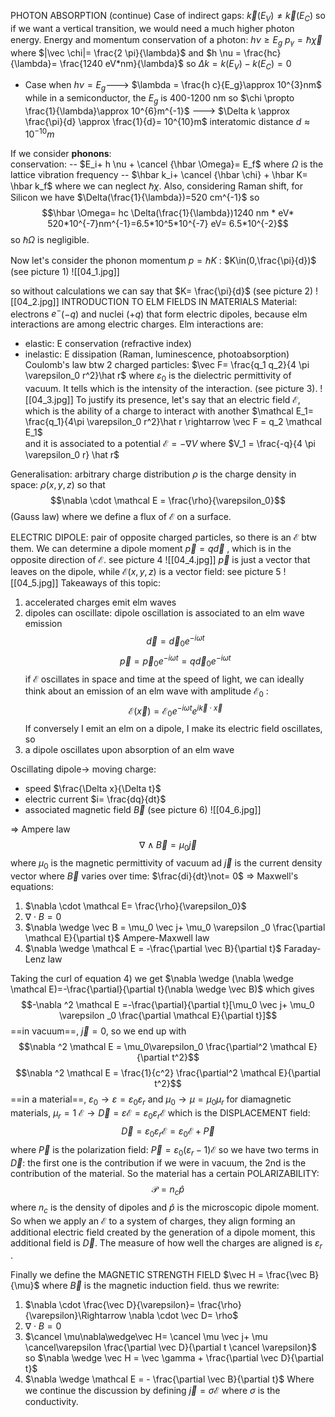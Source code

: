 PHOTON ABSORPTION (continue)
Case of indirect gaps:
$\vec k(E_V)\not=\vec k (E_C)$ so if we want a vertical transition, we would need a much higher photon energy.
Energy and momentum conservation of a photon:
$h \nu \geq E_g$
$p_{\gamma}= \hbar \vec \chi$ 
where $|\vec \chi|= \frac{2 \pi}{\lambda}$ and $h \nu = \frac{hc}{\lambda}= \frac{1240 eV*nm}{\lambda}$
so $\Delta k= k(E_V)- k (E_C)=0$ 

- Case when $h \nu = E_g$---> $\lambda = \frac{h c}{E_g}\approx 10^{3}nm$ while in a semiconductor, the $E_g$ is 400-1200 nm
so $\chi \propto \frac{1}{\lambda}\approx 10^{6}m^{-1}$  ---> $\Delta k \approx \frac{\pi}{d} \approx \frac{1}{d}= 10^{10}m$ 
interatomic distance $d\approx10^{-10}m$ 

If we consider **phonons**:  
conservation: -- $E_i+ h \nu + \cancel {\hbar \Omega}= E_f$ where $\Omega$ is the lattice vibration frequency
            -- $\hbar k_i+ \cancel {\hbar \chi} + \hbar K= \hbar k_f$ 
where we can neglect $\hbar \chi$.
Also, considering Raman shift, for Silicon we have $\Delta(\frac{1}{\lambda})=520 cm^{-1}$  so $$\hbar \Omega= hc \Delta(\frac{1}{\lambda})1240 nm * eV* 520*10^{-7}nm^{-1}=6.5*10^5*10^{-7} eV= 6.5*10^{-2}$$
so $\hbar \Omega$ is negligible.

Now let's consider the phonon momentum $p=\hbar K$ : $K\in(0,\frac{\pi}{d})$ 
(see picture 1) 
![[04_1.jpg]]

so without calculations we can say that $K= \frac{\pi}{d}$
(see picture 2)
![[04_2.jpg]]
INTRODUCTION TO ELM FIELDS IN MATERIALS
Material: electrons $e^-$($-q$) and nuclei ($+q$) that form electric dipoles, because elm interactions are among electric charges.
Elm interactions are:
- elastic: E conservation (refractive index)
- inelastic: E dissipation (Raman, luminescence, photoabsorption)
Coulomb's law btw 2 charged particles: $\vec F= \frac{q_1 q_2}{4 \pi \varepsilon_0 r^2}\hat r$
where $\varepsilon_0$ is the dielectric permittivity of vacuum. It tells which is the intensity of the interaction. (see picture 3).
![[04_3.jpg]]
To justify its presence, let's say that an electric field $\mathcal E$, which is the ability of a charge to interact with another $\mathcal E_1= \frac{q_1}{4\pi \varepsilon_0 r^2}\hat r \rightarrow \vec F = q_2 \mathcal E_1$    
and it is associated to a potential $\mathcal E= - \nabla V$ where $V_1 = \frac{-q}{4 \pi \varepsilon_0 r} \hat r$

Generalisation: arbitrary charge distribution
$\rho$ is the charge density in space: $\rho(x,y,z)$ so that $$\nabla \cdot \mathcal E = \frac{\rho}{\varepsilon_0}$$
(Gauss law) where we define a flux of $\mathcal E$ on a surface.

ELECTRIC DIPOLE: 
pair of opposite charged particles, so there is an $\mathcal E$ btw them. We can determine a dipole moment $\vec p= q \vec d$ , which is in the opposite direction of $\mathcal E$. see picture 4
![[04_4.jpg]]
$\vec p$ is just a vector that leaves on the dipole, while $\mathcal E(x,y,z)$ is a vector field: see picture 5
![[04_5.jpg]]
Takeaways of this topic:
1) accelerated charges emit elm waves 
2) dipoles can oscillate: dipole oscillation is associated to an elm wave emission
$$\vec d= \vec d_0 e^{-i\omega t}$$
$$\vec p= \vec p_0 e^{-i \omega t}= q \vec d_0e^{-i \omega t}$$
if $\mathcal E$ oscillates in space and time at the speed of light, we can ideally think about an emission of an elm wave with amplitude $\mathcal E_0$ : $$\mathcal E(\vec x)= \mathcal E_0 e^{-i \omega t}e^{i \vec k \cdot \vec x}$$
If conversely I emit an elm on a dipole, I make its electric field oscillates, so
3) a dipole oscillates upon absorption of an elm wave 

Oscillating dipole-> moving charge:
- speed $\frac{\Delta x}{\Delta t}$
- electric current $i= \frac{dq}{dt}$ 
- associated magnetic field $\vec B$ (see picture 6)
![[04_6.jpg]]

$\Rightarrow$ Ampere law$$\nabla \wedge \vec B = \mu_0 \vec j$$
where $\mu_0$ is the magnetic permittivity of vacuum ad $\vec j$ is the current density vector
where $\vec B$ varies over time: $\frac{di}{dt}\not= 0$ 
$\Rightarrow$ Maxwell's equations:
1) $\nabla \cdot \mathcal E= \frac{\rho}{\varepsilon_0}$
2) $\nabla \cdot B = 0$
3) $\nabla \wedge \vec B = \mu_0 \vec j+ \mu_0 \varepsilon _0 \frac{\partial \mathcal E}{\partial t}$   Ampere-Maxwell law
4) $\nabla \wedge \mathcal E = -\frac{\partial \vec B}{\partial t}$  Faraday-Lenz law

Taking the curl of equation 4) we get $\nabla \wedge (\nabla \wedge \mathcal E)=-\frac{\partial}{\partial t}(\nabla \wedge \vec B)$
which gives $$-\nabla ^2 \mathcal E =-\frac{\partial}{\partial t}[\mu_0 \vec j+ \mu_0 \varepsilon _0 \frac{\partial \mathcal E}{\partial t}]$$
==in vacuum==, $\vec j = 0$, so we end up with $$\nabla ^2 \mathcal E = \mu_0\varepsilon_0 \frac{\partial^2 \mathcal E}{\partial t^2}$$
$$\nabla ^2 \mathcal E = \frac{1}{c^2} \frac{\partial^2 \mathcal E}{\partial t^2}$$
==in a material==, $\varepsilon_0 \rightarrow \varepsilon= \varepsilon_0 \varepsilon_r$ and $\mu_0 \rightarrow \mu= \mu_0 \mu_r$ 
for diamagnetic materials, $\mu_r = 1$
$\mathcal E \rightarrow \vec D= \varepsilon \mathcal E = \varepsilon_0 \varepsilon_r \mathcal E$ which is the DISPLACEMENT  field: $$\vec D= \varepsilon_0 \varepsilon_r \mathcal E= \varepsilon_0 \mathcal E+ \vec P$$
where $\vec P$ is the polarization field: $\vec P= \varepsilon_0 (\varepsilon_r -1) \mathcal E$ 
so we have two terms in $\vec D$: the first one is the contribution if we were in vacuum, the 2nd is the contribution of the material. So the material has a certain POLARIZABILITY: $$\mathcal P= n_c \hat p$$
where $n_c$ is the density of dipoles and $\hat p$ is the microscopic dipole moment.
So when we apply an $\mathcal E$ to a system of charges, they align forming an additional electric field created by the generation of a dipole moment, this additional field is $\vec D$. The measure of how well the charges are aligned is $\varepsilon_r$ .

Finally we define the MAGNETIC STRENGTH FIELD $\vec H = \frac{\vec B}{\mu}$ where $\vec B$ is the magnetic induction field.
thus we rewrite: 
1) $\nabla \cdot \frac{\vec D}{\varepsilon}= \frac{\rho}{\varepsilon}\Rightarrow \nabla \cdot \vec D= \rho$
2) $\nabla \cdot B = 0$
3) $\cancel \mu\nabla\wedge\vec H= \cancel \mu \vec j+ \mu \cancel\varepsilon \frac{\partial \vec D}{\partial t \cancel \varepsilon}$ so $\nabla \wedge \vec H = \vec \gamma + \frac{\partial \vec D}{\partial t}$
4) $\nabla \wedge \mathcal E = - \frac{\partial \vec B}{\partial t}$
Where we continue the discussion by defining $\vec j = \sigma \mathcal E$ where $\sigma$ is the conductivity.